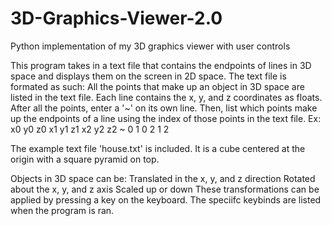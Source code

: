 # 3D-Graphics-Viewer-2.0
Python implementation of my 3D graphics viewer with user controls

This program takes in a text file that contains the endpoints of lines
in 3D space and displays them on the screen in 2D space. The text file
is formated as such:
  All the points that make up an object in 3D space are listed in the
  text file. Each line contains the x, y, and z coordinates as floats.
  After all the points, enter a '~' on its own line.
  Then, list which points make up the endpoints of a line using the
  index of those points in the text file.
    Ex: x0 y0 z0
        x1 y1 z1
        x2 y2 z2
        ~
        0 1
        0 2
        1 2
    
The example text file 'house.txt' is included. It is a cube centered at
the origin with a square pyramid on top. 

Objects in 3D space can be:
  Translated in the x, y, and z direction
  Rotated about the x, y, and z axis
  Scaled up or down
These transformations can be applied by pressing a key on the keyboard.
The speciifc keybinds are listed when the program is ran.
